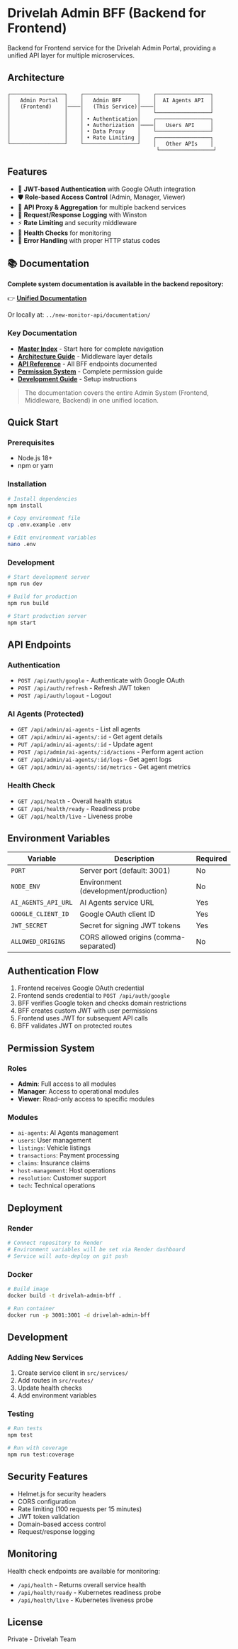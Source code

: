 # Drivelah Admin BFF (Backend for Frontend)

Backend for Frontend service for the Drivelah Admin Portal, providing a unified API layer for multiple microservices.

## Architecture

```
┌─────────────────┐    ┌─────────────────┐    ┌─────────────────┐
│   Admin Portal  │    │   Admin BFF     │    │  AI Agents API  │
│   (Frontend)    │────│   (This Service)│────│                 │
│                 │    │                 │    └─────────────────┘
│                 │    │ • Authentication│    ┌─────────────────┐
│                 │    │ • Authorization │────│   Users API     │
│                 │    │ • Data Proxy    │    └─────────────────┘
│                 │    │ • Rate Limiting │    ┌─────────────────┐
└─────────────────┘    └─────────────────┘    │   Other APIs    │
                                               └─────────────────┘
```

## Features

- 🔐 **JWT-based Authentication** with Google OAuth integration
- 🛡️ **Role-based Access Control** (Admin, Manager, Viewer)
- 🚀 **API Proxy & Aggregation** for multiple backend services
- 📝 **Request/Response Logging** with Winston
- ⚡ **Rate Limiting** and security middleware
- 🏥 **Health Checks** for monitoring
- 🔄 **Error Handling** with proper HTTP status codes

## 📚 Documentation

**Complete system documentation is available in the backend repository:**

👉 **[Unified Documentation](https://github.com/drivelah/new-monitor-api/tree/main/documentation)**

Or locally at: `../new-monitor-api/documentation/`

### Key Documentation
- **[Master Index](../new-monitor-api/documentation/README.md)** - Start here for complete navigation
- **[Architecture Guide](../new-monitor-api/documentation/ARCHITECTURE.md)** - Middleware layer details
- **[API Reference](../new-monitor-api/documentation/API_REFERENCE.md)** - All BFF endpoints documented
- **[Permission System](../new-monitor-api/documentation/PERMISSION_SYSTEM.md)** - Complete permission guide
- **[Development Guide](../new-monitor-api/documentation/DEVELOPMENT_GUIDE.md)** - Setup instructions

> The documentation covers the entire Admin System (Frontend, Middleware, Backend) in one unified location.

## Quick Start

### Prerequisites
- Node.js 18+
- npm or yarn

### Installation
```bash
# Install dependencies
npm install

# Copy environment file
cp .env.example .env

# Edit environment variables
nano .env
```

### Development
```bash
# Start development server
npm run dev

# Build for production
npm run build

# Start production server
npm start
```

## API Endpoints

### Authentication
- `POST /api/auth/google` - Authenticate with Google OAuth
- `POST /api/auth/refresh` - Refresh JWT token
- `POST /api/auth/logout` - Logout

### AI Agents (Protected)
- `GET /api/admin/ai-agents` - List all agents
- `GET /api/admin/ai-agents/:id` - Get agent details
- `PUT /api/admin/ai-agents/:id` - Update agent
- `POST /api/admin/ai-agents/:id/actions` - Perform agent action
- `GET /api/admin/ai-agents/:id/logs` - Get agent logs
- `GET /api/admin/ai-agents/:id/metrics` - Get agent metrics

### Health Check
- `GET /api/health` - Overall health status
- `GET /api/health/ready` - Readiness probe
- `GET /api/health/live` - Liveness probe

## Environment Variables

| Variable | Description | Required |
|----------|-------------|----------|
| `PORT` | Server port (default: 3001) | No |
| `NODE_ENV` | Environment (development/production) | No |
| `AI_AGENTS_API_URL` | AI Agents service URL | Yes |
| `GOOGLE_CLIENT_ID` | Google OAuth client ID | Yes |
| `JWT_SECRET` | Secret for signing JWT tokens | Yes |
| `ALLOWED_ORIGINS` | CORS allowed origins (comma-separated) | No |

## Authentication Flow

1. Frontend receives Google OAuth credential
2. Frontend sends credential to `POST /api/auth/google`
3. BFF verifies Google token and checks domain restrictions
4. BFF creates custom JWT with user permissions
5. Frontend uses JWT for subsequent API calls
6. BFF validates JWT on protected routes

## Permission System

### Roles
- **Admin**: Full access to all modules
- **Manager**: Access to operational modules
- **Viewer**: Read-only access to specific modules

### Modules
- `ai-agents`: AI Agents management
- `users`: User management
- `listings`: Vehicle listings
- `transactions`: Payment processing
- `claims`: Insurance claims
- `host-management`: Host operations
- `resolution`: Customer support
- `tech`: Technical operations

## Deployment

### Render
```bash
# Connect repository to Render
# Environment variables will be set via Render dashboard
# Service will auto-deploy on git push
```

### Docker
```bash
# Build image
docker build -t drivelah-admin-bff .

# Run container
docker run -p 3001:3001 -d drivelah-admin-bff
```

## Development

### Adding New Services
1. Create service client in `src/services/`
2. Add routes in `src/routes/`
3. Update health checks
4. Add environment variables

### Testing
```bash
# Run tests
npm test

# Run with coverage
npm run test:coverage
```

## Security Features

- Helmet.js for security headers
- CORS configuration
- Rate limiting (100 requests per 15 minutes)
- JWT token validation
- Domain-based access control
- Request/response logging

## Monitoring

Health check endpoints are available for monitoring:
- `/api/health` - Returns overall service health
- `/api/health/ready` - Kubernetes readiness probe
- `/api/health/live` - Kubernetes liveness probe

## License

Private - Drivelah Team